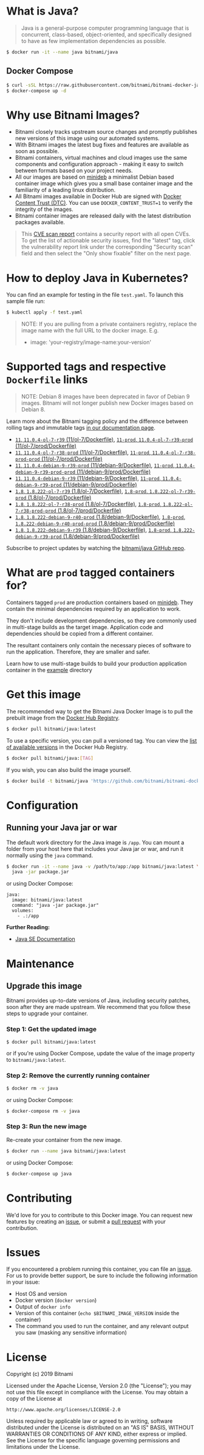 # What is Java?

> Java is a general-purpose computer programming language that is concurrent, class-based, object-oriented, and specifically designed to have as few implementation dependencies as possible.

```bash
$ docker run -it --name java bitnami/java
```

## Docker Compose

```bash
$ curl -sSL https://raw.githubusercontent.com/bitnami/bitnami-docker-java/master/docker-compose.yml > docker-compose.yml
$ docker-compose up -d
```

# Why use Bitnami Images?

* Bitnami closely tracks upstream source changes and promptly publishes new versions of this image using our automated systems.
* With Bitnami images the latest bug fixes and features are available as soon as possible.
* Bitnami containers, virtual machines and cloud images use the same components and configuration approach - making it easy to switch between formats based on your project needs.
* All our images are based on [minideb](https://github.com/bitnami/minideb) a minimalist Debian based container image which gives you a small base container image and the familiarity of a leading linux distribution.
* All Bitnami images available in Docker Hub are signed with [Docker Content Trust (DTC)](https://docs.docker.com/engine/security/trust/content_trust/). You can use `DOCKER_CONTENT_TRUST=1` to verify the integrity of the images.
* Bitnami container images are released daily with the latest distribution packages available.


> This [CVE scan report](https://quay.io/repository/bitnami/java?tab=tags) contains a security report with all open CVEs. To get the list of actionable security issues, find the "latest" tag, click the vulnerability report link under the corresponding "Security scan" field and then select the "Only show fixable" filter on the next page.

# How to deploy Java in Kubernetes?

You can find an example for testing in the file `test.yaml`. To launch this sample file run:

```bash
$ kubectl apply -f test.yaml
```

> NOTE: If you are pulling from a private containers registry, replace the image name with the full URL to the docker image. E.g.
>
> - image: 'your-registry/image-name:your-version'

# Supported tags and respective `Dockerfile` links

> NOTE: Debian 8 images have been deprecated in favor of Debian 9 images. Bitnami will not longer publish new Docker images based on Debian 8.

Learn more about the Bitnami tagging policy and the difference between rolling tags and immutable tags [in our documentation page](https://docs.bitnami.com/containers/how-to/understand-rolling-tags-containers/).


- [`11`, `11.0.4-ol-7-r39` (11/ol-7/Dockerfile)](https://github.com/bitnami/bitnami-docker-java/blob/11.0.4-ol-7-r39/11/ol-7/Dockerfile), [`11-prod`, `11.0.4-ol-7-r39-prod` (11/ol-7/prod/Dockerfile)](https://github.com/bitnami/bitnami-docker-java/blob/11.0.4-ol-7-r39/11/ol-7/prod/Dockerfile)
- [`11`, `11.0.4-ol-7-r38-prod` (11/ol-7/Dockerfile)](https://github.com/bitnami/bitnami-docker-java/blob/11.0.4-ol-7-r38-prod/11/ol-7/Dockerfile), [`11-prod`, `11.0.4-ol-7-r38-prod-prod` (11/ol-7/prod/Dockerfile)](https://github.com/bitnami/bitnami-docker-java/blob/11.0.4-ol-7-r38-prod/11/ol-7/prod/Dockerfile)
- [`11`, `11.0.4-debian-9-r39-prod` (11/debian-9/Dockerfile)](https://github.com/bitnami/bitnami-docker-java/blob/11.0.4-debian-9-r39-prod/11/debian-9/Dockerfile), [`11-prod`, `11.0.4-debian-9-r39-prod-prod` (11/debian-9/prod/Dockerfile)](https://github.com/bitnami/bitnami-docker-java/blob/11.0.4-debian-9-r39-prod/11/debian-9/prod/Dockerfile)
- [`11`, `11.0.4-debian-9-r39` (11/debian-9/Dockerfile)](https://github.com/bitnami/bitnami-docker-java/blob/11.0.4-debian-9-r39/11/debian-9/Dockerfile), [`11-prod`, `11.0.4-debian-9-r39-prod` (11/debian-9/prod/Dockerfile)](https://github.com/bitnami/bitnami-docker-java/blob/11.0.4-debian-9-r39/11/debian-9/prod/Dockerfile)
- [`1.8`, `1.8.222-ol-7-r39` (1.8/ol-7/Dockerfile)](https://github.com/bitnami/bitnami-docker-java/blob/1.8.222-ol-7-r39/1.8/ol-7/Dockerfile), [`1.8-prod`, `1.8.222-ol-7-r39-prod` (1.8/ol-7/prod/Dockerfile)](https://github.com/bitnami/bitnami-docker-java/blob/1.8.222-ol-7-r39/1.8/ol-7/prod/Dockerfile)
- [`1.8`, `1.8.222-ol-7-r38-prod` (1.8/ol-7/Dockerfile)](https://github.com/bitnami/bitnami-docker-java/blob/1.8.222-ol-7-r38-prod/1.8/ol-7/Dockerfile), [`1.8-prod`, `1.8.222-ol-7-r38-prod-prod` (1.8/ol-7/prod/Dockerfile)](https://github.com/bitnami/bitnami-docker-java/blob/1.8.222-ol-7-r38-prod/1.8/ol-7/prod/Dockerfile)
- [`1.8`, `1.8.222-debian-9-r40-prod` (1.8/debian-9/Dockerfile)](https://github.com/bitnami/bitnami-docker-java/blob/1.8.222-debian-9-r40-prod/1.8/debian-9/Dockerfile), [`1.8-prod`, `1.8.222-debian-9-r40-prod-prod` (1.8/debian-9/prod/Dockerfile)](https://github.com/bitnami/bitnami-docker-java/blob/1.8.222-debian-9-r40-prod/1.8/debian-9/prod/Dockerfile)
- [`1.8`, `1.8.222-debian-9-r39` (1.8/debian-9/Dockerfile)](https://github.com/bitnami/bitnami-docker-java/blob/1.8.222-debian-9-r39/1.8/debian-9/Dockerfile), [`1.8-prod`, `1.8.222-debian-9-r39-prod` (1.8/debian-9/prod/Dockerfile)](https://github.com/bitnami/bitnami-docker-java/blob/1.8.222-debian-9-r39/1.8/debian-9/prod/Dockerfile)

Subscribe to project updates by watching the [bitnami/java GitHub repo](https://github.com/bitnami/bitnami-docker-java).

# What are `prod` tagged containers for?

Containers tagged `prod` are production containers based on [minideb](https://github.com/bitnami/minideb). They contain the minimal dependencies required by an application to work.

They don't include development dependencies, so they are commonly used in multi-stage builds as the target image. Application code and dependencies should be copied from a different container.

The resultant containers only contain the necessary pieces of software to run the application. Therefore, they are smaller and safer.

Learn how to use multi-stage builds to build your production application container in the [example](/example) directory

# Get this image

The recommended way to get the Bitnami Java Docker Image is to pull the prebuilt image from the [Docker Hub Registry](https://hub.docker.com/r/bitnami/java).

```bash
$ docker pull bitnami/java:latest
```

To use a specific version, you can pull a versioned tag. You can view the [list of available versions](https://hub.docker.com/r/bitnami/java/tags/) in the Docker Hub Registry.

```bash
$ docker pull bitnami/java:[TAG]
```

If you wish, you can also build the image yourself.

```bash
$ docker build -t bitnami/java 'https://github.com/bitnami/bitnami-docker-java.git#master:1.8/debian-9'
```

# Configuration

## Running your Java jar or war

The default work directory for the Java image is `/app`. You can mount a folder from your host here that includes your Java jar or war, and run it normally using the `java` command.

```bash
$ docker run -it --name java -v /path/to/app:/app bitnami/java:latest \
  java -jar package.jar
```

or using Docker Compose:

```
java:
  image: bitnami/java:latest
  command: "java -jar package.jar"
  volumes:
    - .:/app
```

**Further Reading:**

  - [Java SE Documentation](https://docs.oracle.com/javase/8/docs/api/)

# Maintenance

## Upgrade this image

Bitnami provides up-to-date versions of Java, including security patches, soon after they are made upstream. We recommend that you follow these steps to upgrade your container.

### Step 1: Get the updated image

```bash
$ docker pull bitnami/java:latest
```

or if you're using Docker Compose, update the value of the image property to `bitnami/java:latest`.

### Step 2: Remove the currently running container

```bash
$ docker rm -v java
```

or using Docker Compose:

```bash
$ docker-compose rm -v java
```

### Step 3: Run the new image

Re-create your container from the new image.

```bash
$ docker run --name java bitnami/java:latest
```

or using Docker Compose:

```bash
$ docker-compose up java
```

# Contributing

We'd love for you to contribute to this Docker image. You can request new features by creating an [issue](https://github.com/bitnami/bitnami-docker-java/issues), or submit a [pull request](https://github.com/bitnami/bitnami-docker-java/pulls) with your contribution.

# Issues

If you encountered a problem running this container, you can file an [issue](https://github.com/bitnami/bitnami-docker-java/issues). For us to provide better support, be sure to include the following information in your issue:

- Host OS and version
- Docker version (`docker version`)
- Output of `docker info`
- Version of this container (`echo $BITNAMI_IMAGE_VERSION` inside the container)
- The command you used to run the container, and any relevant output you saw (masking any sensitive
information)

# License

Copyright (c) 2019 Bitnami

Licensed under the Apache License, Version 2.0 (the "License");
you may not use this file except in compliance with the License.
You may obtain a copy of the License at

    http://www.apache.org/licenses/LICENSE-2.0

Unless required by applicable law or agreed to in writing, software
distributed under the License is distributed on an "AS IS" BASIS,
WITHOUT WARRANTIES OR CONDITIONS OF ANY KIND, either express or implied.
See the License for the specific language governing permissions and
limitations under the License.
